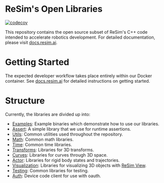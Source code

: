 # ReSim's Open Libraries

[![codecov](https://codecov.io/gh/resim-ai/open-core/branch/main/graph/badge.svg?token=URJ09ULAH4)](https://codecov.io/gh/resim-ai/open-core)

This repository contains the open source subset of ReSim's C++ code intended to
accelerate robotics development. For detailed documentation, please visit
[docs.resim.ai](https://docs.resim.ai).

# Getting Started 
The expected developer workflow takes place entirely within our Docker
container. See [docs.resim.ai](https://docs.resim.ai) for detailed instructions
on getting started.

# Structure
Currently, the libraries are divided up into:

 - [Examples](resim/examples): Example binaries which demonstrate how to use our libraries.
 - [Assert](resim/assert): A simple library that we use for runtime assertions.
 - [Utils](resim/utils): Common utilities used throughout the repository.
 - [Math](resim/math): Common math libraries.
 - [Time](resim/time): Common time libraries.
 - [Transforms](resim/transforms): Libraries for 3D transforms.
 - [Curves](resim/curves): Libraries for curves through 3D space.
 - [Actor](resim/actor/state): Libraries for rigid body states and trajectories.
 - [Visualization](resim/visualization): Libraries for visualizing 3D objects
   with [ReSim View](https://docs.resim.ai/visualization/).
 - [Testing](resim/testing): Common libraries for testing.
 - [Auth](resim/auth): Device code client for use with oauth.
